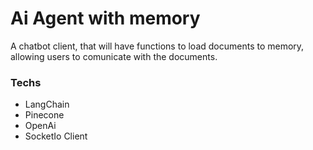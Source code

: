 # Ai Agent with memory

A chatbot client, that will have functions to load documents to memory, allowing users to comunicate with the documents. 

### Techs 
- LangChain 
- Pinecone 
- OpenAi
- SocketIo Client
